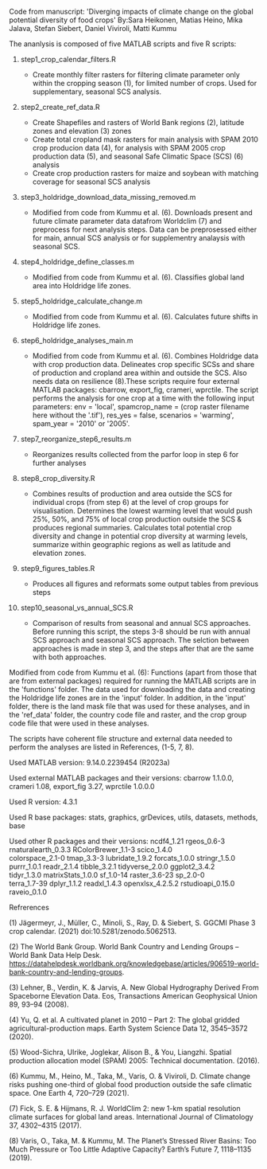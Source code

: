 Code from manuscript: 'Diverging impacts of climate change on the global potential diversity of food crops'
By:Sara Heikonen, Matias Heino, Mika Jalava, Stefan Siebert, Daniel Viviroli, Matti Kummu

The ananlysis is composed of five MATLAB scripts and five R scripts:

1) step1_crop_calendar_filters.R
	- Create monthly filter rasters for filtering climate parameter only within the cropping season (1),
	  for limited number of crops. Used for supplementary, seasonal SCS analysis.

2) step2_create_ref_data.R
	- Create Shapefiles and rasters of World Bank regions (2), latitude zones and elevation (3) zones
	- Create total cropland mask rasters for main analysis with SPAM 2010 crop producion data (4),
	  for analysis with SPAM 2005 crop production data (5), and seasonal Safe Climatic Space (SCS) (6)
	  analysis
	- Create crop production rasters for maize and soybean with matching coverage for
	  seasonal SCS analysis

3) step3_holdridge_download_data_missing_removed.m
	- Modified from code from Kummu et al. (6). Downloads present and future climate parameter data
	  datafrom Worldclim (7) and preprocess for next analysis steps. Data can be preprosessed either
	  for main, annual SCS analysis or for supplementry analaysis with seasonal SCS.

4) step4_holdridge_define_classes.m
	-  Modified from code from Kummu et al. (6). Classifies global land area into Holdridge life zones.

5) step5_holdridge_calculate_change.m
	-  Modified from code from Kummu et al. (6). Calculates future shifts in Holdridge life zones.

6) step6_holdridge_analyses_main.m
	-  Modified from code from Kummu et al. (6). Combines Holdridge data with crop production data.
	   Delineates crop specific SCSs and share of production and cropland area within and outside the SCS.
	   Also needs data on resilience (8).These scripts require four external MATLAB packages: cbarrow, export_fig,
	   crameri, wprctile. The script performs the analysis for one crop at a time with the following input parameters: env = 'local',
	   spamcrop_name = (crop raster filename here without the '.tif'), res_yes = false, scenarios = 'warming', spam_year = '2010' or '2005'.
	   

7) step7_reorganize_step6_results.m
	- Reorganizes results collected from the parfor loop in step 6 for further analyses

8) step8_crop_diversity.R
	- Combines results of production and area outside the SCS for individual crops (from step 6)
	  at the level of crop groups for visualisation. Determines the lowest warming level that would
	  push 25%, 50%, and 75% of local crop production outside the SCS & produces regional summaries. Calculates total
	  potential crop diversity and change in potential crop diversity at warming levels, summarize within geographic
	  regions as well as latitude and elevation zones.

9) step9_figures_tables.R
	- Produces all figures and reformats some output tables from previous steps

10) step10_seasonal_vs_annual_SCS.R
	- Comparison of results from seasonal and annual SCS approaches. Before running this script, the steps 3-8 should be run with
	  annual SCS approach and seasonal SCS approach. The selction between approaches is made in step 3, and the steps after that are the
	  same with both approaches.

Modified from code from Kummu et al. (6): Functions (apart from those that are from external packages) required for running the MATLAB scripts are
in the 'functions' folder. The data used for downloading the data and creating the Holdridge life zones are in the 'input' folder. In addition,
in the 'input' folder, there is the land mask file that was used for these analyses, and in the 'ref_data' folder, the country code file and raster,
and the crop group code file that were used in these analyses.

The scripts have coherent file structure and external data needed to perform the analyses are listed in References, (1-5, 7, 8).

Used MATLAB version: 9.14.0.2239454 (R2023a)

Used external MATLAB packages and their versions:
cbarrow 1.1.0.0, crameri 1.08, export_fig 3.27, wprctile 1.0.0.0

Used R version: 4.3.1

Used R base packages: stats, graphics, grDevices, utils, datasets, methods, base

Used other R packages and their versions:
ncdf4_1.21          rgeos_0.6-3         rnaturalearth_0.3.3 RColorBrewer_1.1-3  scico_1.4.0        
colorspace_2.1-0    tmap_3.3-3          lubridate_1.9.2     forcats_1.0.0       stringr_1.5.0      
purrr_1.0.1         readr_2.1.4         tibble_3.2.1        tidyverse_2.0.0     ggplot2_3.4.2      
tidyr_1.3.0         matrixStats_1.0.0   sf_1.0-14           raster_3.6-23       sp_2.0-0           
terra_1.7-39        dplyr_1.1.2         readxl_1.4.3        openxlsx_4.2.5.2    rstudioapi_0.15.0  
raveio_0.1.0

Refrerences

(1) Jägermeyr, J., Müller, C., Minoli, S., Ray, D. & Siebert, S. GGCMI Phase 3 crop calendar. (2021) doi:10.5281/zenodo.5062513.

(2) The World Bank Group. World Bank Country and Lending Groups – World Bank Data Help Desk. 
https://datahelpdesk.worldbank.org/knowledgebase/articles/906519-world-bank-country-and-lending-groups.

(3) Lehner, B., Verdin, K. & Jarvis, A. New Global Hydrography Derived From Spaceborne Elevation Data. 
Eos, Transactions American Geophysical Union 89, 93–94 (2008).

(4) Yu, Q. et al. A cultivated planet in 2010 – Part 2: The global gridded agricultural-production maps.
Earth System Science Data 12, 3545–3572 (2020).

(5) Wood-Sichra, Ulrike, Joglekar, Alison B., & You, Liangzhi. Spatial production allocation model (SPAM) 2005: Technical documentation. (2016).

(6) Kummu, M., Heino, M., Taka, M., Varis, O. & Viviroli, D. Climate change risks pushing one-third of global food production outside the safe climatic space.
One Earth 4, 720–729 (2021).

(7) Fick, S. E. & Hijmans, R. J. WorldClim 2: new 1-km spatial resolution climate surfaces for global land areas.
International Journal of Climatology 37, 4302–4315 (2017).

(8) Varis, O., Taka, M. & Kummu, M. The Planet’s Stressed River Basins: Too Much Pressure or Too Little Adaptive Capacity? Earth’s Future 7, 1118–1135 (2019).
